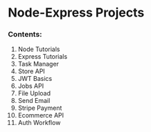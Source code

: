 # Node-Express Projects

### Contents:
1. Node Tutorials
2. Express Tutorials
3. Task Manager
4. Store API
5. JWT Basics
6. Jobs API
7. File Upload
8. Send Email
9. Stripe Payment
10. Ecommerce API
11. Auth Workflow
